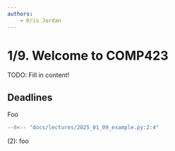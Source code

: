 ```yaml
---
authors:
    - Kris Jordan
---
```


# 1/9. Welcome to COMP423

TODO: Fill in content!

## Deadlines

Foo

```python linenums="2" title="foo.py" hl_lines="2"
--8<-- "docs/lectures/2025_01_09_example.py:2:4"
```

(2): foo